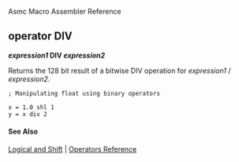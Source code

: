 Asmc Macro Assembler Reference

## operator DIV

**_expression1_ DIV _expression2_**

Returns the 128 bit result of a bitwise DIV operation for _expression1_ / _expression2_.

```
; Manipulating float using binary operators

x = 1.0 shl 1
y = x div 2
```
#### See Also

[Logical and Shift](logical-and-shift.md) | [Operators Reference](readme.md)
